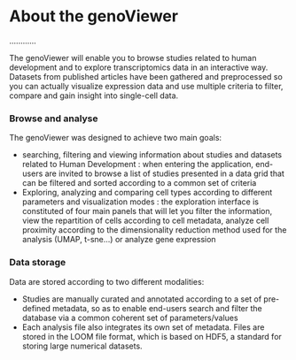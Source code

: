 #  About the genoViewer


............

The genoViewer will enable you to browse studies related to human development and to explore transcriptomics data in an interactive way. Datasets from published articles have been gathered and preprocessed so you can actually visualize expression data and use multiple criteria to filter, compare and gain insight into single-cell data. 

### Browse and analyse

The genoViewer was designed to achieve two main goals:
- searching, filtering and viewing information about studies and datasets related to Human Development : when entering the application, end-users are invited to browse a list of studies presented in a data grid that can be filtered and sorted according to a common set of criteria
- Exploring, analyzing and comparing cell types according to different parameters and visualization modes : the exploration interface is constituted of four main panels that will let you filter the information, view the repartition of cells according to cell metadata, analyze cell proximity according to the dimensionality reduction method used for the analysis (UMAP, t-sne...) or analyze gene expression 


### Data storage
Data are stored according to two different modalities:
- Studies are manually curated and annotated according to a set of pre-defined metadata, so as to enable end-users search and filter the database via a common coherent set of parameters/values
- Each analysis file also integrates its own set of metadata. Files are stored in the LOOM file format, which is based on HDF5, a standard for storing large numerical datasets.


